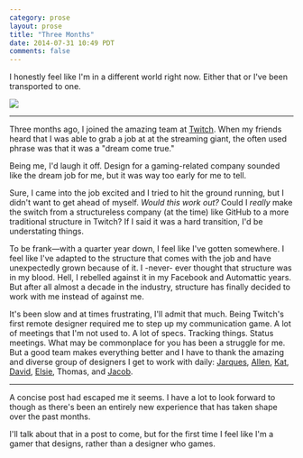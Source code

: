 ```yaml
---
category: prose
layout: prose
title: "Three Months"
date: 2014-07-31 10:49 PDT
comments: false
---
```


I honestly feel like I'm in a different world right now. Either that or I've been transported to one.

![](https://s3.amazonaws.com/ooomf-com-files/F9g2FiPUSyC7IybhyI2p_09.jpg)

---

Three months ago, I joined the amazing team at [Twitch][1]. When my friends heard that I was able to grab a job at at the streaming giant, the often used phrase was that it was a "dream come true." 

Being me, I'd laugh it off. Design for a gaming-related company sounded like the dream job for me, but it was way too early for me to tell. 

Sure, I came into the job excited and I tried to hit the ground running, but I didn't want to get ahead of myself. _Would this work out?_ Could I _really_ make the switch from a structureless company (at the time) like GitHub to a more traditional structure in Twitch? If I said it was a hard transition, I'd be understating things.

To be frank—with a quarter year down, I feel like I've gotten somewhere. I feel like I've adapted to the structure that comes with the job and have unexpectedly grown because of it. I -never- ever thought that structure was in my blood. Hell, I rebelled against it in my Facebook and Automattic years. But after all almost a decade in the industry, structure has finally decided to work with me instead of against me.

It's been slow and at times frustrating, I'll admit that much. Being Twitch's first remote designer required me to step up my communication game. A lot of meetings that I'm not used to. A lot of specs. Tracking things. Status meetings. What may be commonplace for you has been a struggle for me. But a good team makes everything better and I have to thank the amazing and diverse group of designers I get to work with daily: [Jarques][2], [Allen][3], [Kat][4], [David][5], [Elsie][6], Thomas, and [Jacob][7].

---

A concise post had escaped me it seems. I have a lot to look forward to though as there's been an entirely new experience that has taken shape over the past months. 

I'll talk about that in a post to come, but for the first time I feel like I'm a gamer that designs, rather than a designer who games.

[1]: http://twitch.tv/
[2]: https://twitter.com/jarques
[3]: https://twitter.com/allenhklee
[4]: https://twitter.com/herine_
[5]: https://twitter.com/mucx
[6]: https://twitter.com/omgelsie
[7]: https://twitter.com/squelch

